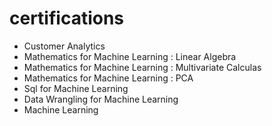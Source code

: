 # certifications


 * Customer Analytics
 * Mathematics for Machine Learning : Linear Algebra
 * Mathematics for Machine Learning : Multivariate Calculas
 * Mathematics for Machine Learning : PCA
 * Sql for Machine Learning
 * Data Wrangling for Machine Learning
 * Machine Learning

 
